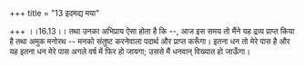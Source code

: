 +++
title = "13 इदमद्य मया"

+++
।।16.13।। तथा उनका अभिप्राय ऐसा होता है कि --, आज इस समय तो मैंने यह
द्रव्य प्राप्त किया है तथा अमुक मनोरथ -- मनको संतुष्ट करनेवाला पदार्थ और
प्राप्त करूँगा। इतना धन तो मेरे पास है और यह इतना धन मेरे पास अगले वर्ष
में फिर हो जायगा; उससे मैं धनवान् विख्यात हो जाऊँगा।
